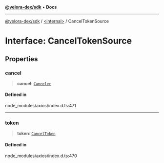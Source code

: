 [**@velora-dex/sdk**](../../README.md) • **Docs**

***

[@velora-dex/sdk](../../globals.md) / [\<internal\>](../README.md) / CancelTokenSource

# Interface: CancelTokenSource

## Properties

### cancel

> **cancel**: [`Canceler`](Canceler.md)

#### Defined in

node\_modules/axios/index.d.ts:471

***

### token

> **token**: [`CancelToken`](CancelToken.md)

#### Defined in

node\_modules/axios/index.d.ts:470
